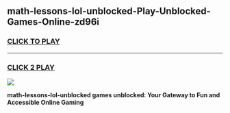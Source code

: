 
## math-lessons-lol-unblocked-Play-Unblocked-Games-Online-zd96i
<h3>
<a href="https://premium76.site?title=math-lessons-lol-unblocked&ref=25A">CLICK TO PLAY</a></h3>
<hr>

<h3>
<a href="https://premium76.site?title=math-lessons-lol-unblocked&ref=25A">CLICK 2 PLAY</a>
  
</h3>

<a href="https://premium76.site?title=math-lessons-lol-unblocked&ref=25A"><img src="https://clearcache.store/games.png"></a>


**math-lessons-lol-unblocked games unblocked: Your Gateway to Fun and Accessible Online Gaming**
